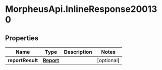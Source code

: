 # MorpheusApi.InlineResponse200130

## Properties

Name | Type | Description | Notes
------------ | ------------- | ------------- | -------------
**reportResult** | [**Report**](Report.md) |  | [optional] 


